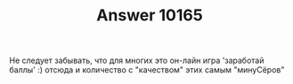 ﻿---
title: "Answer 10165"
se.owner.user_id: 365640
se.owner.display_name: "Clon OffTimer"
se.owner.link: "https://ru.meta.stackoverflow.com/users/365640/clon-offtimer"
se.answer_id: 10165
se.question_id: 10153
se.post_type: answer
se.is_accepted: False
---
<p>Не следует забывать, что для многих это он-лайн игра 'заработай баллы' :) отсюда и количество с "качеством" этих самым "минуСёров" </p>
